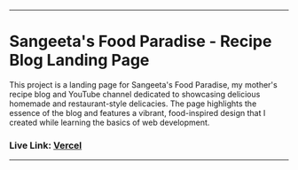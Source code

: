 
---

# Sangeeta's Food Paradise - Recipe Blog Landing Page

This project is a landing page for Sangeeta's Food Paradise, my mother's recipe blog and YouTube channel dedicated to showcasing delicious homemade and restaurant-style delicacies. The page highlights the essence of the blog and features a vibrant, food-inspired design that I created while learning the basics of web development.

### Live Link: [Vercel](https://sangeetas-food-paradise.vercel.app/)

---
